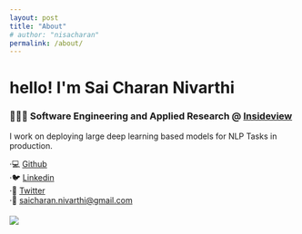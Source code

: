 ```yaml
---
layout: post
title: "About"
# author: "nisacharan"
permalink: /about/
---
```

# hello! I'm Sai Charan Nivarthi  


### 👨🏻‍💻 Software Engineering and Applied Research @ [Insideview](https://www.insideview.com/)
I work on deploying large deep learning based models for NLP Tasks in production.  

·💻 [Github](https://github.com/nisacharan)  
·🐦 [Linkedin](https://www.linkedin.com/in/saicharan-nivarthi/)  
·💼 [Twitter](https://twitter.com/nisacharan)  
·📨 saicharan.nivarthi@gmail.com

#### ![](http://hits.dwyl.com/nisacharan/nisacharangithubio)

